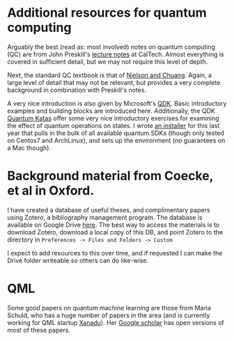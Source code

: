 # Additional resources for quantum computing

Arguably the best (read as: most involved) notes on quantum computing (QC) are from John Preskill's [lecture notes](http://www.theory.caltech.edu/~preskill/ph229/#lecture) at CalTech. Almost everything is covered in sufficient detail, but we may not require this level of depth.

Next, the standard QC textbook is that of [Nielson and Chuang](https://www.cambridge.org/core/books/quantum-computation-and-quantum-information/01E10196D0A682A6AEFFEA52D53BE9AE). Again, a large level of detail that may not be relevant, but provides a very complete background in combination with Preskill's notes.

A very nice introduction is also given by Microsoft's [QDK](https://docs.microsoft.com/en-us/quantum/concepts/?view=qsharp-preview). Basic introductory examples and building blocks are introduced here. Additionally, the QDK [Quantum Katas](https://github.com/Microsoft/QuantumKatas) offer some very nice introductory exercises for examining the effect of quantum operations on states. I wrote [an installer](https://github.com/mlxd/duqt) for this last year that pulls in the bulk of all available quantum SDKs (though only tested on Centos7 and ArchLinux), and sets up the environment (no guarantees on a Mac though).

# Background material from Coecke, et al in Oxford.

I have created a database of useful theses, and complimentary papers using Zotero, a bibliography management program. The database is available on Google Drive [here](https://drive.google.com/drive/folders/1SV8j7FBA-evKmAx-TtlAdz4sWUhSs2sH?usp=sharing).
The best way to access the materials is to download Zotero, download a local copy of this DB, and point Zotero to the directory in `Preferences -> Files and Folders -> Custom`

I expect to add resources to this over time, and if requested I can make the Drive folder writeable so others can do like-wise.

# QML
Some good papers on quantum machine learning are those from Maria Schuld, who has a huge number of papers in the area (and is currently working for QML startup [Xanadu](https://www.xanadu.ai/)). Her [Google scholar](https://scholar.google.com/citations?hl=en&user=_ih_hwUAAAAJ&view_op=list_works&sortby=pubdate) has open versions of most of these papers.